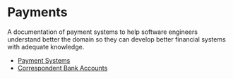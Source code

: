 # Payments

A documentation of payment systems to help software engineers understand
better the domain so they can develop better financial systems with adequate
knowledge.

- [Payment Systems](./docs/PAYMENT_SYSTEMS.md)
- [Correspondent Bank Accounts](docs/CORRESPONDENT_BANK_ACCOUNTS.md)